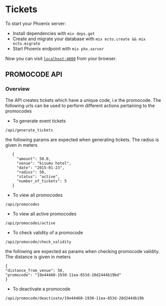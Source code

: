 # Tickets

To start your Phoenix server:

  * Install dependencies with `mix deps.get`
  * Create and migrate your database with `mix ecto.create && mix ecto.migrate`
  * Start Phoenix endpoint with `mix phx.server`

Now you can visit [`localhost:4000`](http://localhost:4000) from your browser.

## PROMOCODE API
 ### Overview
 The API creates tickets which have a unique code, i.e the promocode. The following urls can be used to perform different actions pertaining to the promocodes
 
 * To generate event tickets
 ```
 /api/generate_tickets
 ```
 the following params are expected when generating tickets. The radius is given in meters

 ```
    {
      "amount": 50.0,
      "venue": "kisumu hotel",
      "date": "2015-01-23",
      "radius": 50,
      "status": "active",
      "number_of_tickets": 5
    }

 ```

 * To view all promocodes
 ```
 /api/promocodes
 ```

 * To view all active  promocodes
 ```
 /api/promocodes/active
 ```

 * To check validity of a promocode
 ```
 /api/promocode/check_validity
 ```

 the following are expected as params when checking promocode validity. The distance is given in meters

 ```
 {
 "distance_from_venue": 50,
 "promocode": "19e44460-1930-11ea-853d-28d2444b19bd"
 }
 ```

 * To deactivate a promocode
 ```
 /api/promocode/deactivate/19e44460-1930-11ea-853d-28d2444b19b
 ```